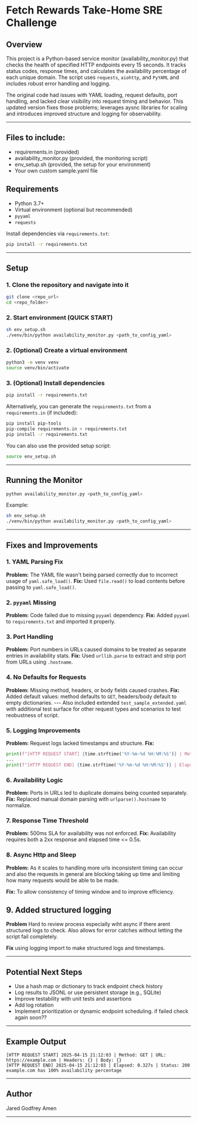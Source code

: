 # Fetch Rewards Take-Home SRE Challenge

## Overview
This project is a Python-based service monitor (availability_monitor.py) that checks the health of specified HTTP endpoints every 15 seconds. It tracks status codes, response times, and calculates the availability percentage of each unique domain. The script uses `requests`, `aiohttp`, and `PyYAML` and includes robust error handling and logging.

The original code had issues with YAML loading, request defaults, port handling, and lacked clear visibility into request timing and behavior. This updated version fixes those problems; leverages aysnc libraries for scaling and introduces improved structure and logging for observability.

---

## Files to include: 
- requirements.in (provided)
- availability_monitor.py (provided, the monitoring script)
- env_setup.sh (provided, the setup for your environment)
- Your own custom sample.yaml file

## Requirements
- Python 3.7+
- Virtual environment (optional but recommended)
- `pyyaml`
- `requests`

Install dependencies via `requirements.txt`:

```bash
pip install -r requirements.txt
```

---

## Setup

### 1. Clone the repository and navigate into it
```bash
git clone <repo_url>
cd <repo_folder>
```

### 2. Start environment (QUICK START)
```bash
sh env_setup.sh
./venv/bin/python availability_monitor.py <path_to_config_yaml>

```


### 2. (Optional) Create a virtual environment
```bash
python3 -m venv venv
source venv/bin/activate
```

### 3.  (Optional) Install dependencies
```bash
pip install -r requirements.txt
```

Alternatively, you can generate the `requirements.txt` from a `requirements.in` (if included):
```bash
pip install pip-tools
pip-compile requirements.in > requirements.txt
pip install -r requirements.txt
```

You can also use the provided setup script:
```bash
source env_setup.sh
```

---

## Running the Monitor
```bash
python availability_monitor.py <path_to_config_yaml>
```

Example:
```bash
sh env_setup.sh
./venv/bin/python availability_monitor.py <path_to_config_yaml>


```

---

## Fixes and Improvements

### 1. YAML Parsing Fix
**Problem:** The YAML file wasn't being parsed correctly due to incorrect usage of `yaml.safe_load()`.
**Fix:** Used `file.read()` to load contents before passing to `yaml.safe_load()`.

### 2. `pyyaml` Missing
**Problem:** Code failed due to missing `pyyaml` dependency.
**Fix:** Added `pyyaml` to `requirements.txt` and imported it properly.

### 3. Port Handling
**Problem:** Port numbers in URLs caused domains to be treated as separate entries in availability stats.
**Fix:** Used `urllib.parse` to extract and strip port from URLs using `.hostname`.

### 4. No Defaults for Requests
**Problem:** Missing method, headers, or body fields caused crashes.
**Fix:** Added default values: method defaults to `GET`, headers/body default to empty dictionaries. --- Also included extended `test_sample_extended.yaml` with additional test surface for other request types and scenarios to test reobustness of script.

### 5. Logging Improvements
**Problem:** Request logs lacked timestamps and structure.
**Fix:**
```python
print(f"[HTTP REQUEST START] {time.strftime('%Y-%m-%d %H:%M:%S')} | Method: {method} | URL: {url}")
...
print(f"[HTTP REQUEST END] {time.strftime('%Y-%m-%d %H:%M:%S')} | Elapsed: {elapsed}s | Status: {response.status_code}")
```

### 6. Availability Logic
**Problem:** Ports in URLs led to duplicate domains being counted separately.
**Fix:** Replaced manual domain parsing with `urlparse().hostname` to normalize.

### 7. Response Time Threshold
**Problem:** 500ms SLA for availability was not enforced.
**Fix:** Availability requires both a 2xx response and elapsed time <= 0.5s.

### 8. Async Http and Sleep
**Problem:** As it scales to handling more urls inconsistent timing can occur and also the requests in general are blocking taking up time and limiting how many requests would be able to be made.

**Fix:** To allow consistency of timing window and to improve efficiency. 

## 9. Added structured logging
**Problem** Hard to review process especially wiht async if there arent structured logs to check. Also allows for error catches without letting the script fail completely.

**Fix** using logging import to make structured logs and timestamps.

---

## Potential Next Steps
- Use a hash map or dictionary to track endpoint check history
- Log results to JSONL or use persistent storage (e.g., SQLite)
- Improve testability with unit tests and assertions
- Add log rotation
- Implement prioritization or dynamic endpoint scheduling. if failed check again soon?? 

---

## Example Output
```
[HTTP REQUEST START] 2025-04-15 21:12:03 | Method: GET | URL: https://example.com | Headers: {} | Body: {}
[HTTP REQUEST END] 2025-04-15 21:12:03 | Elapsed: 0.327s | Status: 200
example.com has 100% availability percentage
```

---

## Author
Jared Godfrey Amen

---


